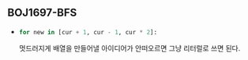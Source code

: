 ## BOJ1697-BFS

- ```python
  for new in [cur + 1, cur - 1, cur * 2]:
  ```
  멋드러지게 배열을 만들어낼 아이디어가 안떠오르면 그냥 리터럴로 쓰면 된다.
